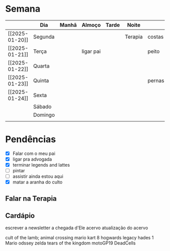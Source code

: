 # Semana
|                | **Dia** | Manhã | Almoço    | Tarde | Noite   |        |     |
| -------------- | ------- | ----- | --------- | ----- | ------- | ------ | --- |
| [[2025-01-20]] | Segunda |       |           |       | Terapia | costas |     |
| [[2025-01-21]] | Terça   |       | ligar pai |       |         | peito  |     |
| [[2025-01-22]] | Quarta  |       |           |       |         |        |     |
| [[2025-01-23]] | Quinta  |       |           |       |         | pernas |     |
| [[2025-01-24]] | Sexta   |       |           |       |         |        |     |
|                | Sábado  |       |           |       |         |        |     |
|                | Domingo |       |           |       |         |        |     |
|                |         |       |           |       |         |        |     |

# Pendências
- [x] Falar com o meu pai
- [x] ligar pra advogada
- [x] terminar legends and lattes
- [ ] pintar
- [ ] assistir ainda estou aqui 
- [x] matar a aranha do culto

## Falar na Terapia

## Cardápio

escrever a newsletter
a chegada d'Ele
acervo atualização do acervo

cult of the lamb;
animal crossing
mario kart 8 
hogwards legacy
hades 1
Mario odssey
zelda tears of the kingdom
motoGP19
DeadCells
